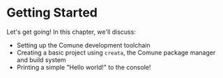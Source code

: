 # Getting Started

Let's get going! In this chapter, we'll discuss:
- Setting up the Comune development toolchain
- Creating a basic project using `creata`, the Comune package manager and build system
- Printing a simple "Hello world!" to the console!